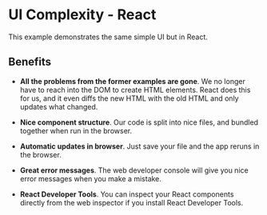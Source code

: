 # UI Complexity - React

This example demonstrates the same simple UI but in React.

## Benefits

* **All the problems from the former examples are gone**. We no longer have to reach into the DOM to create HTML elements. React does this for us, and it even diffs the new HTML with the old HTML and only updates what changed.

* **Nice component structure**. Our code is split into nice files, and bundled together when run in the browser.

* **Automatic updates in browser**. Just save your file and the app reruns in the browser.

* **Great error messages**. The web developer console will give you nice error messages when you make a mistake.

* **React Developer Tools**. You can inspect your React components directly from the web inspector if you install React Developer Tools.
